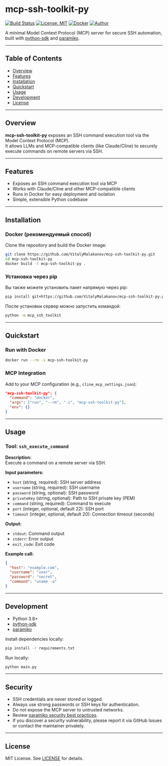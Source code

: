 # mcp-ssh-toolkit-py

[![Build Status](https://img.shields.io/badge/build-passing-brightgreen)](https://github.com/VitalyMalakanov/mcp-ssh-toolkit-py/actions)
[![License: MIT](https://img.shields.io/badge/License-MIT-yellow.svg)](LICENSE)
[![Docker](https://img.shields.io/badge/docker-ready-blue)](https://hub.docker.com/r/vitalymalakanov/mcp-ssh-toolkit-py)
[![Author](https://img.shields.io/badge/author-Vitaly_Malakanov_&_AI_Cline-blue)](https://github.com/VitalyMalakanov)

A minimal Model Context Protocol (MCP) server for secure SSH automation, built with [python-sdk](https://github.com/modelcontextprotocol/python-sdk) and [paramiko](https://www.paramiko.org/).

---

## Table of Contents

- [Overview](#overview)
- [Features](#features)
- [Installation](#installation)
- [Quickstart](#quickstart)
- [Usage](#usage)
- [Development](#development)
- [License](#license)

---

## Overview

**mcp-ssh-toolkit-py** exposes an SSH command execution tool via the Model Context Protocol (MCP).  
It allows LLMs and MCP-compatible clients (like Claude/Cline) to securely execute commands on remote servers via SSH.

---

## Features

- Exposes an SSH command execution tool via MCP
- Works with Claude/Cline and other MCP-compatible clients
- Runs in Docker for easy deployment and isolation
- Simple, extensible Python codebase

---

## Installation

### Docker (рекомендуемый способ)

Clone the repository and build the Docker image:

```bash
git clone https://github.com/VitalyMalakanov/mcp-ssh-toolkit-py.git
cd mcp-ssh-toolkit-py
docker build -t mcp-ssh-toolkit-py .
```

### Установка через pip

Вы также можете установить пакет напрямую через pip:

```bash
pip install git+https://github.com/VitalyMalakanov/mcp-ssh-toolkit-py.git
```

После установки сервер можно запустить командой:
```bash
python -m mcp_ssh_toolkit
```

---

## Quickstart

### Run with Docker

```bash
docker run --rm -i mcp-ssh-toolkit-py
```

### MCP Integration

Add to your MCP configuration (e.g., `cline_mcp_settings.json`):

```json
"mcp-ssh-toolkit-py": {
  "command": "docker",
  "args": ["run", "--rm", "-i", "mcp-ssh-toolkit-py"],
  "env": {}
}
```

---

## Usage

### Tool: `ssh_execute_command`

**Description:**  
Execute a command on a remote server via SSH.

**Input parameters:**
- `host` (string, required): SSH server address
- `username` (string, required): SSH username
- `password` (string, optional): SSH password
- `privateKey` (string, optional): Path to SSH private key (PEM)
- `command` (string, required): Command to execute
- `port` (integer, optional, default 22): SSH port
- `timeout` (integer, optional, default 20): Connection timeout (seconds)

**Output:**
- `stdout`: Command output
- `stderr`: Error output
- `exit_code`: Exit code

**Example call:**
```json
{
  "host": "example.com",
  "username": "user",
  "password": "secret",
  "command": "uname -a"
}
```

---

## Development

- Python 3.8+
- [python-sdk](https://github.com/modelcontextprotocol/python-sdk)
- [paramiko](https://www.paramiko.org/)

Install dependencies locally:
```bash
pip install -r requirements.txt
```

Run locally:
```bash
python main.py
```

---


## Security

- SSH credentials are never stored or logged.
- Always use strong passwords or SSH keys for authentication.
- Do not expose the MCP server to untrusted networks.
- Review [paramiko security best practices](https://www.paramiko.org/security.html).
- If you discover a security vulnerability, please report it via GitHub Issues or contact the maintainer privately.

---

## License

MIT License. See [LICENSE](LICENSE) for details.
